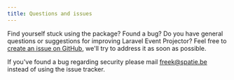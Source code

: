 ```yaml
---
title: Questions and issues
---
```


Find yourself stuck using the package? Found a bug? Do you have general questions or suggestions for improving Laravel Event Projector? Feel free to [create an issue on GitHub](https://github.com/spatie/laravel-blade-x/issues), we'll try to address it as soon as possible.

If you've found a bug regarding security please mail [freek@spatie.be](mailto:freek@spatie.be) instead of using the issue tracker.
